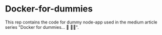 # Docker-for-dummies
This rep contains the code for dummy node-app used in the medium article  series "Docker for dummies... 🐳 🧠💡".
